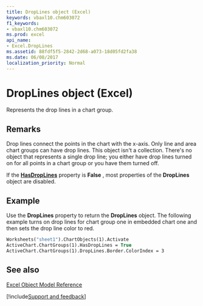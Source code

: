 ```yaml
---
title: DropLines object (Excel)
keywords: vbaxl10.chm603072
f1_keywords:
- vbaxl10.chm603072
ms.prod: excel
api_name:
- Excel.DropLines
ms.assetid: 88fdf5f5-2842-2d68-a073-18d05fd2fa38
ms.date: 06/08/2017
localization_priority: Normal
---
```



# DropLines object (Excel)

Represents the drop lines in a chart group.


## Remarks

Drop lines connect the points in the chart with the x-axis. Only line and area chart groups can have drop lines. This object isn't a collection. There's no object that represents a single drop line; you either have drop lines turned on for all points in a chart group or you have them turned off.

If the  **[HasDropLines](Excel.ChartGroup.HasDropLines.md)** property is **False** , most properties of the **DropLines** object are disabled.


## Example

Use the  **DropLines** property to return the **DropLines** object. The following example turns on drop lines for chart group one in embedded chart one and then sets the drop line color to red.


```vb
Worksheets("sheet1").ChartObjects(1).Activate 
ActiveChart.ChartGroups(1).HasDropLines = True 
ActiveChart.ChartGroups(1).DropLines.Border.ColorIndex = 3
```


## See also


[Excel Object Model Reference](overview/Excel/object-model.md)

[!include[Support and feedback](~/includes/feedback-boilerplate.md)]
